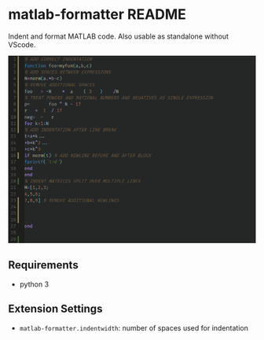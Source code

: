 # matlab-formatter README

Indent and format MATLAB code.
Also usable as standalone without VScode.

![IMAGE](images/example.gif)

## Requirements
- python 3

## Extension Settings
* `matlab-formatter.indentwidth`: number of spaces used for indentation
